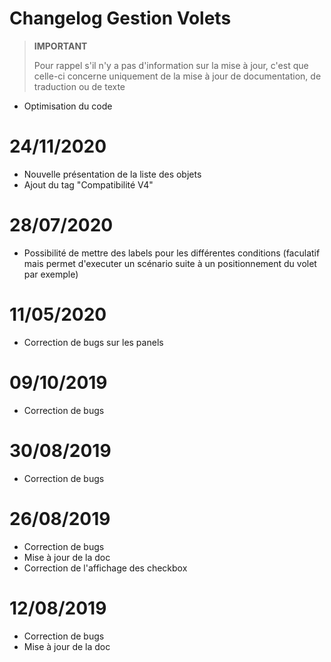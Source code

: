 # Changelog Gestion Volets

>**IMPORTANT**
>
>Pour rappel s'il n'y a pas d'information sur la mise à jour, c'est que celle-ci concerne uniquement de la mise à jour de documentation, de traduction ou de texte

- Optimisation du code

# 24/11/2020

- Nouvelle présentation de la liste des objets
- Ajout du tag "Compatibilité V4"

# 28/07/2020

- Possibilité de mettre des labels pour les différentes conditions (faculatif mais permet d'executer un scénario suite à un positionnement du volet par exemple)

# 11/05/2020

- Correction de bugs sur les panels

# 09/10/2019

- Correction de bugs

# 30/08/2019

- Correction de bugs

# 26/08/2019

- Correction de bugs
- Mise à jour de la doc
- Correction de l'affichage des checkbox

# 12/08/2019

- Correction de bugs
- Mise à jour de la doc
